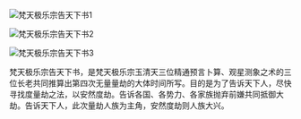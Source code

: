 ![梵天极乐宗告天下书1](G:\新建文件夹\宗门\梵天极乐宗告天下书1.jpg)

![梵天极乐宗告天下书2](G:\新建文件夹\宗门\梵天极乐宗告天下书2.jpg)

![梵天极乐宗告天下书3](G:\新建文件夹\宗门\梵天极乐宗告天下书3.jpg)

梵天极乐宗告天下书，是梵天极乐宗玉清天三位精通预言卜算、观星测象之术的三位长老共同推算出第四次无量量劫的大体时间所写。目的是为了告诉天下人，尽快寻找度量劫之法，以安然度劫。告诉各国、各势力、各家族抛弃前嫌共同抵御大劫。告诉天下人，此次量劫人族为主角，安然度劫则人族大兴。